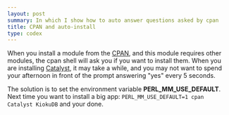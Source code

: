 ```yaml
---
layout: post
summary: In which I show how to auto answer questions asked by cpan
title: CPAN and auto-install
type: codex
---
```


When you install a module from the [CPAN](http://search.cpan.org), and this module requires other modules, the cpan shell will ask you if you want to install them. When you are installing [Catalyst](http://www.catalystframework.org/), it may take a while, and you may not want to spend your afternoon in front of the prompt answering "yes" every 5 seconds.

The solution is to set the environment variable **PERL_MM_USE_DEFAULT**. Next time you want to install a big app: `PERL_MM_USE_DEFAULT=1 cpan Catalyst KiokuDB` and your done.
